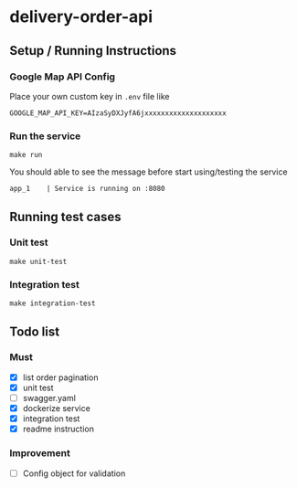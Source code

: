# delivery-order-api

## Setup / Running Instructions
### Google Map API Config
Place your own custom key in `.env` file like

```
GOOGLE_MAP_API_KEY=AIzaSyDXJyfA6jxxxxxxxxxxxxxxxxxxxx
```

### Run the service
```
make run
```

You should able to see the message before start using/testing the service
```
app_1    | Service is running on :8080
```

## Running test cases

### Unit test
```
make unit-test
```

### Integration test

```
make integration-test
```

## Todo list
### Must
- [x] list order pagination 
- [x] unit test
- [ ] swagger.yaml
- [x] dockerize service
- [x] integration test
- [x] readme instruction

### Improvement
- [ ] Config object for validation
